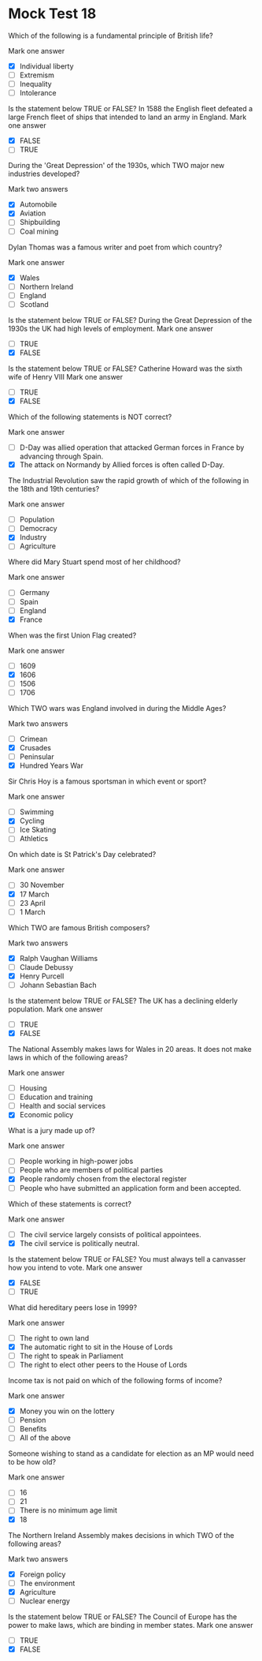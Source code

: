 # Mock Test 18

Which of the following is a fundamental principle of British life?

Mark one answer

- [x]  Individual liberty
- [ ]  Extremism
- [ ]  Inequality
- [ ]  Intolerance

Is the statement below TRUE or FALSE?
In 1588 the English fleet defeated a large French fleet of ships that intended to land an army in England.
Mark one answer

- [x]  FALSE
- [ ]  TRUE

During the 'Great Depression' of the 1930s, which TWO major new industries developed?

Mark two answers

- [x]  Automobile
- [x]  Aviation
- [ ]  Shipbuilding
- [ ]  Coal mining

Dylan Thomas was a famous writer and poet from which country?

Mark one answer

- [x]  Wales
- [ ]  Northern Ireland
- [ ]  England
- [ ]  Scotland

Is the statement below TRUE or FALSE?
During the Great Depression of the 1930s the UK had high levels of employment.
Mark one answer

- [ ]  TRUE
- [x]  FALSE

Is the statement below TRUE or FALSE?
Catherine Howard was the sixth wife of Henry VIII
Mark one answer

- [ ]  TRUE
- [x]  FALSE

Which of the following statements is NOT correct?

Mark one answer

- [ ]  D-Day was allied operation that attacked German forces in France by advancing through Spain.
- [x]  The attack on Normandy by Allied forces is often called D-Day.

The Industrial Revolution saw the rapid growth of which of the following in the 18th and 19th centuries?

Mark one answer

- [ ]  Population
- [ ]  Democracy
- [x]  Industry
- [ ]  Agriculture

Where did Mary Stuart spend most of her childhood?

Mark one answer

- [ ]  Germany
- [ ]  Spain
- [ ]  England
- [x]  France

When was the first Union Flag created?

Mark one answer

- [ ]  1609
- [x]  1606
- [ ]  1506
- [ ]  1706

Which TWO wars was England involved in during the Middle Ages?

Mark two answers

- [ ]  Crimean
- [x]  Crusades
- [ ]  Peninsular
- [x]  Hundred Years War

Sir Chris Hoy is a famous sportsman in which event or sport?

Mark one answer

- [ ]  Swimming
- [x]  Cycling
- [ ]  Ice Skating
- [ ]  Athletics

On which date is St Patrick's Day celebrated?

Mark one answer

- [ ]  30 November
- [x]  17 March
- [ ]  23 April
- [ ]  1 March

Which TWO are famous British composers?

Mark two answers

- [x]  Ralph Vaughan Williams
- [ ]  Claude Debussy
- [x]  Henry Purcell
- [ ]  Johann Sebastian Bach

Is the statement below TRUE or FALSE?
The UK has a declining elderly population.
Mark one answer

- [ ]  TRUE
- [x]  FALSE

The National Assembly makes laws for Wales in 20 areas. It does not make laws in which of the following areas?

Mark one answer

- [ ]  Housing
- [ ]  Education and training
- [ ]  Health and social services
- [x]  Economic policy

What is a jury made up of?

Mark one answer

- [ ]  People working in high-power jobs
- [ ]  People who are members of political parties
- [x]  People randomly chosen from the electoral register
- [ ]  People who have submitted an application form and been accepted.

Which of these statements is correct?

Mark one answer

- [ ]  The civil service largely consists of political appointees.
- [x]  The civil service is politically neutral.

Is the statement below TRUE or FALSE?
You must always tell a canvasser how you intend to vote.
Mark one answer

- [x]  FALSE
- [ ]  TRUE

What did hereditary peers lose in 1999?

Mark one answer

- [ ]  The right to own land
- [x]  The automatic right to sit in the House of Lords
- [ ]  The right to speak in Parliament
- [ ]  The right to elect other peers to the House of Lords

Income tax is not paid on which of the following forms of income?

Mark one answer

- [x]  Money you win on the lottery
- [ ]  Pension
- [ ]  Benefits
- [ ]  All of the above

Someone wishing to stand as a candidate for election as an MP would need to be how old?

Mark one answer

- [ ]  16
- [ ]  21
- [ ]  There is no minimum age limit
- [x]  18

The Northern Ireland Assembly makes decisions in which TWO of the following areas?

Mark two answers

- [x]  Foreign policy
- [ ]  The environment
- [x]  Agriculture
- [ ]  Nuclear energy

Is the statement below TRUE or FALSE?
The Council of Europe has the power to make laws, which are binding in member states.
Mark one answer

- [ ]  TRUE
- [x]  FALSE
